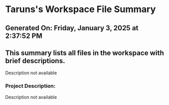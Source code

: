 # Taruns's Workspace File Summary
## Generated On: Friday, January 3, 2025 at 2:37:52 PM
This summary lists all files in the workspace with brief descriptions.
---
Description not available 
### Project Description:
 Description not available
